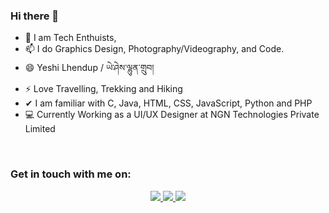 ### Hi there 👋


- 💬 I am Tech Enthuists, 
- 📫 I do Graphics Design, Photography/Videography, and Code.
- 😄 Yeshi Lhendup / ཡེ་ཤེས་ལྷུན་གྲུབ།
- ⚡ Love Travelling, Trekking and Hiking
- ✔  I am familiar with C, Java, HTML, CSS, JavaScript,  Python and PHP
- 💻 Currently Working as a UI/UX Designer at NGN Technologies Private Limited

<br />


### Get in touch with me on: ###

<p align="center">
 <a href="https://github.com/drakpa-45" target="_blank">
  <img src="https://img.shields.io/badge/GitHub-171515?style=for-the-badge&logo=github&logoColor=white"/>    
 </a>
 <a href="https://t.me/PemaDrakpa" target="_blank">
  <img src="https://img.shields.io/badge/Telegram-2CA5E0?style=for-the-badge&logo=telegram&logoColor=white"/>    
 </a>
 <a href="mailto:pemadrakpa1996@gmail.com" target="_blank">
  <img src="https://img.shields.io/badge/email-3357C0?style=for-the-badge&logo=gmail&logoColor=white"/>    
 </a>
</p>

<br/>
